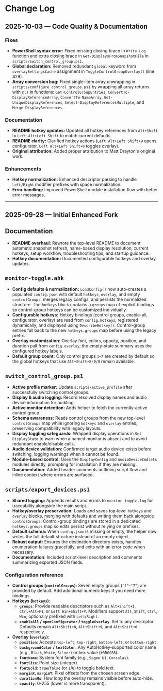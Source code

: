 # Change Log

## 2025-10-03 — Code Quality & Documentation

### Fixes
- **PowerShell syntax error:** Fixed missing closing brace in `Write-Log` function and extra closing brace in `Get-DisplaysFromSnapshotFile` in `scripts/switch_control_group.ps1`.
- **Global declaration:** Removed redundant `global` keyword from `overlaySettingsCache` assignment in `ToggleControlGroupOverlay()` (line 426).
- **Array conversion bug:** Fixed single-item array unwrapping in `scripts/configure_control_groups.ps1` by wrapping all array returns with `@()` in functions: `Get-ControlGroupEntries`, `ConvertTo-DisplayReferenceArray`, `ConvertTo-NameArray`, `Get-UniqueDisplayReferences`, `Select-DisplayReferencesMultiple`, and `Merge-DisplayReferences`.

### Documentation
- **README hotkey updates:** Updated all hotkey references from `Alt+Shift` to `Left Alt+Left Shift` to match current defaults.
- **README clarity:** Clarified hotkey actions (`Left Alt+Left Shift+9` opens configurator, `Left Alt+Left Shift+0` toggles overlay).
- **Original attribution:** Added proper attribution to Matt Drayton's original work.

### Enhancements
- **Hotkey normalization:** Enhanced descriptor parsing to handle `Left/Right` modifier prefixes with space normalization.
- **Error handling:** Improved PowerShell module installation flow with better error messages.

---

## 2025-09-28 — Initial Enhanced Fork

## Documentation
- **README overhaul:** Rewrote the top-level README to document automatic snapshot refresh, name-based display resolution, current hotkeys, setup workflow, troubleshooting tips, and startup guidance.
- **Hotkey documentation:** Documented configurable hotkeys and overlay updates.

## `monitor-toggle.ahk`
- **Config defaults & normalization:** `LoadConfig()` now auto-creates a populated `config.json` with default `hotkeys`, `overlay`, and empty `controlGroups`, merges legacy configs, and persists the normalized structure. The `hotkeys` block contains a `groups` map of explicit bindings so control-group hotkeys can be customized individually.
- **Configurable hotkeys:** Hotkey bindings (control groups, enable-all, configurator, overlay) are read from `config.hotkeys`, registered dynamically, and displayed using `DescribeHotkey()`. Control-group entries fall back to the new `hotkeys.groups` map before using the legacy prefix.
- **Overlay customization:** Overlay font, colors, opacity, position, and duration pull from `config.overlay`; the empty-state summary uses the configured hotkey labels.
- **Default group count:** Only control groups `1`-`7` are created by default so the global hotkeys that use `Alt+Shift+8/9/0` remain available.

## `switch_control_group.ps1`
- **Active profile marker:** Update `scripts/active_profile` after successfully switching control groups.
- **Display & audio logging:** Record resolved display names and audio device information for auditing.
- **Active monitor detection:** Adds helper to fetch the currently-active control group.
- **Schema awareness:** Reads control groups from the new top-level `controlGroups` map while ignoring `hotkeys` and `overlay` entries, preserving compatibility with legacy layouts.
- **Display toggling safeguards:** Wrapped display operations in `Set-DisplayState` to warn when a named monitor is absent and to avoid redundant enable/disable calls.
- **Audio device validation:** Confirmed target audio device exists before switching, logging warnings when it cannot be found.
- **Module-based control:** Uses the `DisplayConfig` and `AudioDeviceCmdlets` modules directly, prompting for installation if they are missing.
- **Documentation:** Added header comments outlining script flow and inline context where errors are surfaced.

## `scripts/export_devices.ps1`
- **Shared logging:** Appends results and errors to `monitor-toggle.log` for traceability alongside the main script.
- **Hotkey/overlay preservation:** Loads and saves top-level `hotkeys` and `overlay` blocks, merging with defaults and writing them back alongside `controlGroups`. Control-group bindings are stored in a dedicated `hotkeys.groups` map so edits persist without relying on prefixes.
- **Default schema:** When `config.json` is missing or empty, the helper now writes the full default structure instead of an empty object.
- **Robust output:** Ensures the destination directory exists, handles enumeration failures gracefully, and exits with an error code when necessary.
- **Documentation:** Included script-level description and comments summarizing exported JSON fields.

### Configuration reference

- **Control groups (`controlGroups`)**: Seven empty groups (`"1"`-`"7"`) are provided by default. Add additional numeric keys if you need more bindings.
- **Hotkeys (`hotkeys`)**:
  - **`groups`**: Provide readable descriptors such as `Alt+Shift+1`, `Ctrl+Alt+F1`, or `Left Win+Shift+P`. Modifiers support `Alt`, `Shift`, `Ctrl`, `Win`, optionally prefixed with `Left`/`Right`.
  - **`enableAll` / `openConfigurator` / `toggleOverlay`**: Set to any descriptor. Defaults remain `Alt+Shift+8`, `Alt+Shift+9`, and `Alt+Shift+0` respectively.
- **Overlay (`overlay`)**:
  - **`position`**: Accepts `top-left`, `top-right`, `bottom-left`, or `bottom-right`.
  - **`backgroundColor` / `textColor`**: Any AutoHotkey-supported color name (e.g., `Black`, `White`, `Silver`) or hex value (`#RRGGBB`).
  - **`fontName`**: System font family (e.g., `Segoe UI`, `Consolas`).
  - **`fontSize`**: Point size (integer).
  - **`fontBold`**: `true`/`false` (or `1`/`0`) to toggle bold text.
  - **`marginX`, `marginY`**: Pixel offsets from the chosen screen edge.
  - **`durationMs`**: How long the overlay remains visible before auto-hide.
  - **`opacity`**: 0-255 (lower is more transparent).
